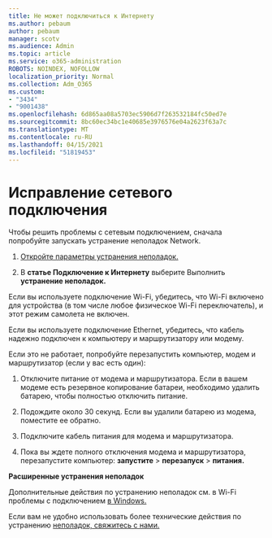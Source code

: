 ```yaml
---
title: Не может подключиться к Интернету
ms.author: pebaum
author: pebaum
manager: scotv
ms.audience: Admin
ms.topic: article
ms.service: o365-administration
ROBOTS: NOINDEX, NOFOLLOW
localization_priority: Normal
ms.collection: Adm_O365
ms.custom:
- "3434"
- "9001438"
ms.openlocfilehash: 6d865aa08a5703ec5906d7f263532184fc50ed7e
ms.sourcegitcommit: 8bc60ec34bc1e40685e3976576e04a2623f63a7c
ms.translationtype: MT
ms.contentlocale: ru-RU
ms.lasthandoff: 04/15/2021
ms.locfileid: "51819453"
---
```

# <a name="fix-network-connection"></a>Исправление сетевого подключения

Чтобы решить проблемы с сетевым подключением, сначала попробуйте запускать устранение неполадок Network. 

1. [Откройте параметры устранения неполадок.](ms-settings:troubleshoot)

2. В **статье Подключение к Интернету** выберите Выполнить **устранение неполадок.**

Если вы используете подключение Wi-Fi, убедитесь, что Wi-Fi включено для устройства (в том числе любое физическое Wi-Fi переключатель), и этот режим самолета не включен.

Если вы используете подключение Ethernet, убедитесь, что кабель надежно подключен к компьютеру и маршрутизатору или модему.

Если это не работает, попробуйте перезапустить компьютер, модем и маршрутизатор (если у вас есть один):

1. Отключите питание от модема и маршрутизатора. Если в вашем модеме есть резервное копирование батареи, необходимо удалить батарею, чтобы полностью отключить питание.

2. Подождите около 30 секунд. Если вы удалили батарею из модема, поместите ее обратно.

3. Подключите кабель питания для модема и маршрутизатора.

4. Пока вы ждете полного отключения модема и маршрутизатора, перезапустите компьютер: **запустите**  >  **перезапуск**  >  **питания.**

**Расширенные устранения неполадок**

Дополнительные действия по устранению неполадок см. в Wi-Fi проблемы с подключением [в Windows.](https://support.microsoft.com/help/10741?ocid=SMC10741%2F) 

Если вам не удобно использовать более технические действия по устранению [неполадок, свяжитесь с нами.](https://support.microsoft.com/contactus)
